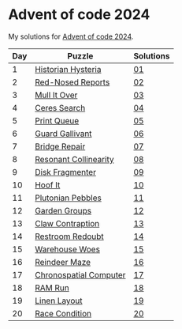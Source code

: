 # Advent of code 2024
My solutions for [Advent of code 2024](https://adventofcode.com/2024).

| Day | Puzzle                                                         | Solutions  |
|-----|----------------------------------------------------------------|------------|
| 1   | [Historian Hysteria](https://adventofcode.com/2024/day/1)      | [01](./01) |
| 2   | [Red-Nosed Reports](https://adventofcode.com/2024/day/2)       | [02](./02) |
| 3   | [Mull It Over](https://adventofcode.com/2024/day/3)            | [03](./03) |
| 4   | [Ceres Search](https://adventofcode.com/2024/day/4)            | [04](./04) |
| 5   | [Print Queue](https://adventofcode.com/2024/day/5)             | [05](./05) |
| 6   | [Guard Gallivant](https://adventofcode.com/2024/day/6)         | [06](./06) |
| 7   | [Bridge Repair](https://adventofcode.com/2024/day/7)           | [07](./07) |
| 8   | [Resonant Collinearity](https://adventofcode.com/2024/day/8)   | [08](./08) |
| 9   | [Disk Fragmenter](https://adventofcode.com/2024/day/9)         | [09](./09) |
| 10  | [Hoof It](https://adventofcode.com/2024/day/10)                | [10](./10) |
| 11  | [Plutonian Pebbles](https://adventofcode.com/2024/day/11)      | [11](./11) |
| 12  | [Garden Groups](https://adventofcode.com/2024/day/12)          | [12](./12) |
| 13  | [Claw Contraption](https://adventofcode.com/2024/day/13)       | [13](./13) |
| 14  | [Restroom Redoubt](https://adventofcode.com/2024/day/14)       | [14](./14) |
| 15  | [Warehouse Woes](https://adventofcode.com/2024/day/15)         | [15](./15) |
| 16  | [Reindeer Maze](https://adventofcode.com/2024/day/16)          | [16](./16) |
| 17  | [Chronospatial Computer](https://adventofcode.com/2024/day/17) | [17](./17) |
| 18  | [RAM Run](https://adventofcode.com/2024/day/18)                | [18](./18) |
| 19  | [Linen Layout](https://adventofcode.com/2024/day/19)           | [19](./19) |
| 20  | [Race Condition](https://adventofcode.com/2024/day/20)         | [20](./20) |
